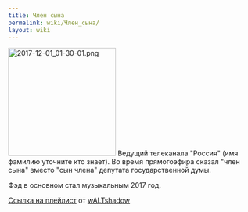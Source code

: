 ```yaml
---
title: Член сына
permalink: wiki/Член_сына/
layout: wiki
---
```


<img src="2017-12-01_01-30-01.png" title="fig:2017-12-01_01-30-01.png" width="220" height="220" alt="2017-12-01_01-30-01.png" />
Ведущий телеканала "Россия" (имя фамилию уточните кто знает). Во время
прямогоэфира сказал "член сына" вместо "сын члена" депутата
государственной думы. 

Фэд в основном стал музыкальным 2017 год.

[Ссылка на
плейлист](https://www.youtube.com/playlist?list=PLoT90rMnqzWc2ApSFxWBe7kjNfCj-OcA4) от [wALTshadow](wALTshadow "wikilink")
